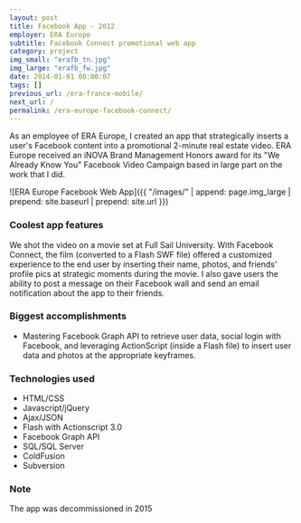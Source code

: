 ```yaml
---
layout: post
title: Facebook App - 2012
employer: ERA Europe 
subtitle: Facebook Connect promotional web app
category: project
img_small: "erafb_tn.jpg"
img_large: "erafb_fw.jpg"
date: 2014-01-01 00:00:07
tags: []
previous_url: /era-france-mobile/
next_url: /
permalink: /era-europe-facebook-connect/
---
```

As an employee of ERA Europe, I created an app that strategically inserts a user's Facebook content into a promotional 2-minute real estate video. ERA Europe received an iNOVA Brand Management Honors award for its "We Already Know You" Facebook Video Campaign based in large part on the work that I did.

![ERA Europe Facebook Web App]({{ "/images/" | append: page.img_large | prepend: site.baseurl | prepend: site.url  }})

### Coolest app features
We shot the video on a movie set at Full Sail University. With Facebook Connect, the film (converted to a Flash SWF file) offered a customized experience to the end user by inserting their name, photos, and friends' profile pics at strategic moments during the movie. I also gave users the ability to post a message on their Facebook wall and send an email notification about the app to their friends. 

### Biggest accomplishments
* Mastering Facebook Graph API to retrieve user data, social login with Facebook, and leveraging ActionScript (inside a Flash file) to insert user data and photos at the appropriate keyframes.    

### Technologies used
* HTML/CSS
* Javascript/jQuery
* Ajax/JSON
* Flash with Actionscript 3.0
* Facebook Graph API
* SQL/SQL Server  
* ColdFusion
* Subversion

### Note
The app was decommissioned in 2015

